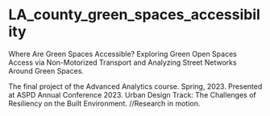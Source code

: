 # LA_county_green_spaces_accessibility
 Where Are Green Spaces Accessible? Exploring Green Open Spaces Access via Non-Motorized Transport and Analyzing Street Networks Around Green Spaces.
 
 The final project of the Advanced Analytics course. Spring, 2023. Presented at ASPD Annual Conference 2023. Urban Design Track: The Challenges of Resiliency on the Built Environment. //Research in motion.
 
